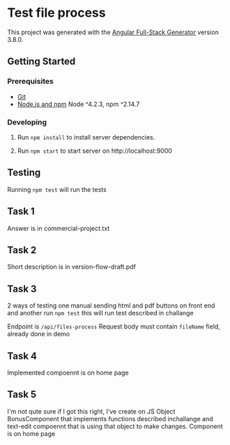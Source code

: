# Test file process

This project was generated with the [Angular Full-Stack Generator](https://github.com/DaftMonk/generator-angular-fullstack) version 3.8.0.

## Getting Started

### Prerequisites

- [Git](https://git-scm.com/)
- [Node.js and npm](nodejs.org) Node ^4.2.3, npm ^2.14.7

### Developing

1. Run `npm install` to install server dependencies.

2. Run `npm start` to start server on http://localhost:9000

## Testing

Running `npm test` will run the tests

## Task 1
Answer is in commercial-project.txt

## Task 2
Short description is in version-flow-draft.pdf

## Task 3
2 ways of testing one manual sending html and pdf buttons on front end and another run `npm test` this will run test described
in challange

Endpoint is `/api/files-process`
Request body must contain `fileName` field, already done in demo

## Task 4
Implemented compoennt is on home page

## Task 5
I'm not qute sure if I got this right, I've create on JS Object BonusComponent that implements functions described inchallange
and text-edit compoennt that is using that object to make changes. Component is on home page